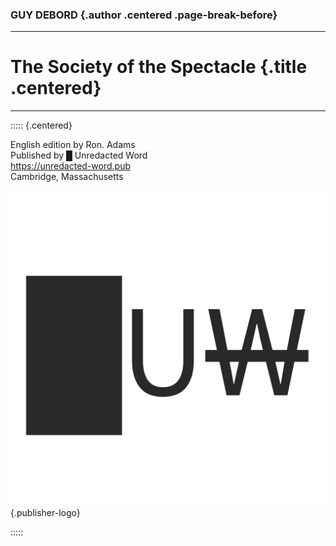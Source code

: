 ### GUY DEBORD {.author .centered .page-break-before}

---

# The Society of the Spectacle {.title .centered}

---

::::: {.centered}

English edition by Ron. Adams\
Published by █ Unredacted Word\
https://unredacted-word.pub \
Cambridge, Massachusetts

![](images/logo.svg){.publisher-logo}

:::::

<div class="page-break-after"></div>
